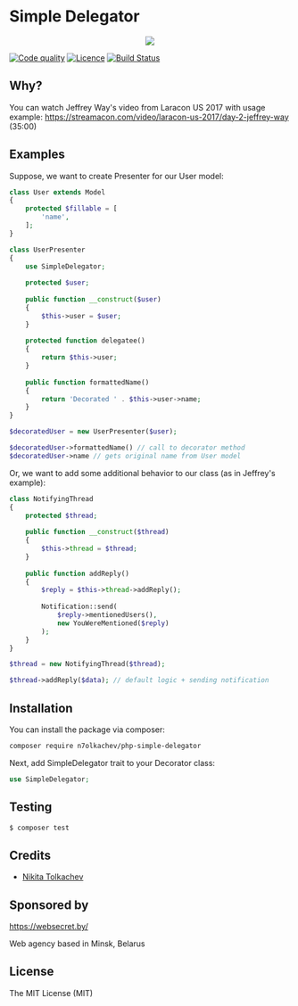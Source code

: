 # Simple Delegator

<p align="center">
<a href="https://websecret.by"><img src="https://websecret.by/images/logo-github.png" /></a>
</p>

[![Code quality](https://img.shields.io/scrutinizer/g/n7olkachev/php-simple-delegator.svg?style=flat-square)](https://scrutinizer-ci.com/g/n7olkachev/php-simple-delegator/)
[![Licence](https://img.shields.io/packagist/l/n7olkachev/php-simple-delegator.svg?style=flat-square)](https://packagist.org/packages/n7olkachev/php-simple-delegator)
[![Build Status](https://travis-ci.org/n7olkachev/php-simple-delegator.svg?branch=master)](https://travis-ci.org/n7olkachev/php-simple-delegator)

## Why?

You can watch Jeffrey Way's video from Laracon US 2017 with usage example: https://streamacon.com/video/laracon-us-2017/day-2-jeffrey-way (35:00)

## Examples

Suppose, we want to create Presenter for our User model:

```php
class User extends Model
{
    protected $fillable = [
        'name',
    ];
}

class UserPresenter
{
    use SimpleDelegator;
    
    protected $user;
    
    public function __construct($user)
    {
        $this->user = $user;
    }
    
    protected function delegatee()
    {
        return $this->user;
    }
    
    public function formattedName()
    {
        return 'Decorated ' . $this->user->name;
    }
}

$decoratedUser = new UserPresenter($user);

$decoratedUser->formattedName() // call to decorator method
$decoratedUser->name // gets original name from User model
```

Or, we want to add some additional behavior to our class (as in Jeffrey's example):

```php
class NotifyingThread
{
    protected $thread;
    
    public function __construct($thread)
    {
        $this->thread = $thread;
    }
    
    public function addReply()
    {
        $reply = $this->thread->addReply();
        
        Notification::send(
            $reply->mentionedUsers(),
            new YouWereMentioned($reply)
        );
    }
}

$thread = new NotifyingThread($thread);

$thread->addReply($data); // default logic + sending notification
```

## Installation

You can install the package via composer:

``` bash
composer require n7olkachev/php-simple-delegator
```

Next, add SimpleDelegator trait to your Decorator class:

```php
use SimpleDelegator;
```

## Testing

``` bash
$ composer test
```

## Credits

- [Nikita Tolkachev](https://github.com/n7olkachev)

## Sponsored by

https://websecret.by/

Web agency based in Minsk, Belarus

## License

The MIT License (MIT)

